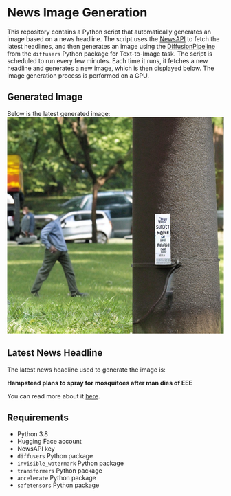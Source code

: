 # News Image Generation
This repository contains a Python script that automatically generates an image based on a news headline. The script uses the [NewsAPI](https://newsapi.org/) to fetch the latest headlines, and then generates an image using the [DiffusionPipeline](https://github.com/huggingface/diffusers) from the `diffusers` Python package for Text-to-Image task.
The script is scheduled to run every few minutes. Each time it runs, it fetches a new headline and generates a new image, which is then displayed below. The image generation process is performed on a GPU.

## Generated Image
Below is the latest generated image:
![Generated Image](image.png)

## Latest News Headline
The latest news headline used to generate the image is:

**Hampstead plans to spray for mosquitoes after man dies of EEE**

You can read more about it [here](https://news.google.com/rss/articles/CBMigAFBVV95cUxQcjdZRDJENUhSTTNLb0pIcXpNNUpHVW1HeXEwUTdNLUtCMzVJMGJON0ViQUxCSWVscHFYSU9UaFoxWXhTZU14ZWpGZDk1RldFYWhObF9WdVdfUUhNLVBRTzBOMm51WWp3Wk1fRWxXOGJkaW1nUlRNQkVkR2pjWFlfWQ?oc=5).

## Requirements
- Python 3.8
- Hugging Face account
- NewsAPI key
- `diffusers` Python package
- `invisible_watermark` Python package
- `transformers` Python package
- `accelerate` Python package
- `safetensors` Python package
